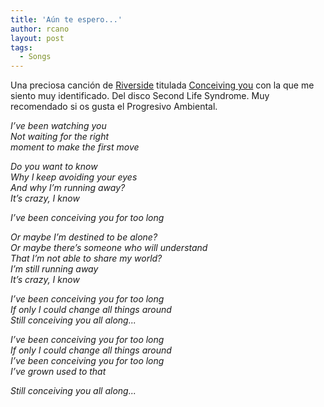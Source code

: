 ```yaml
---
title: 'Aún te espero...'
author: rcano
layout: post
tags:
  - Songs
---
```


Una preciosa canción de [Riverside][1] titulada [Conceiving you][2] con la que
me siento muy identificado. Del disco Second Life Syndrome. Muy recomendado si
os gusta el Progresivo Ambiental.

*I’ve been watching you*  
*Not waiting for the right*  
*moment to make the first move*  
  
*Do you want to know*  
*Why I keep avoiding your eyes*  
*And why I’m running away?*  
*It’s crazy, I know*  

*I’ve been conceiving you for too long*  

*Or maybe I’m destined to be alone?*  
*Or maybe there’s someone who will understand*  
*That I’m not able to share my world?*  
*I’m still running away*  
*It’s crazy, I know*  
  
*I’ve been conceiving you for too long*  
*If only I could change all things around*  
*Still conceiving you all along...*  
  
*I’ve been conceiving you for too long*  
*If only I could change all things around*  
*I’ve been conceiving you for too long*  
*I’ve grown used to that*  
  
*Still conceiving you all along...*  

 [1]: http://www.riverside.art.pl/
 [2]: http://www.youtube.com/watch?v=peDCmsJB1AA
